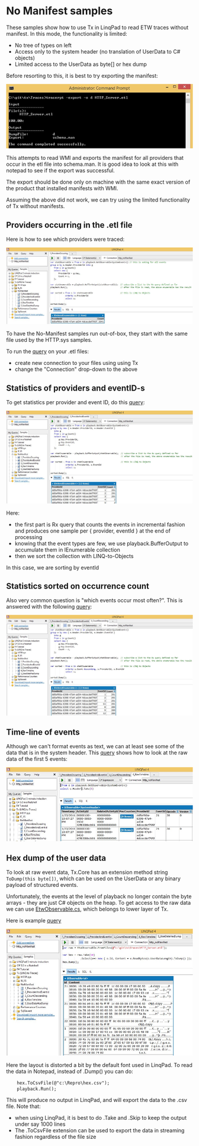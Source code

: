# No Manifest samples

These samples show how to use Tx in LinqPad to read ETW traces without manifest. In this mode, the functionality is limited:

- No tree of types on left
- Access only to the system header (no translation of UserData to C# objects)
- Limited access to the UserData as byte[] or hex dump

Before resorting to this, it is best to try exporting the manifest:

![TracerptExport.JPG](TracerptExport.JPG)

This attempts to read WMI and exports the manifest for all providers that occur in the etl file into schema.man. It is good idea to look at this with notepad to see if the export was successful. 

The export should be done only on machine with the same exact version of the product that installed manifests with WMI.

Assuming the above did not work, we can try using the limited functionality of Tx without manifests.

## Providers occurring in the .etl file

Here is how to see which providers were traced:

![1_ProvidersOccuring.JPG](1_ProvidersOccuring.JPG)


To have the No-Manifest samples run out-of-box, they start with the same file 
used by the HTTP.sys samples. 

To run the [query](1_ProvidersOccuring.linq) on your .etl files:

- create new connection to your files using using Tx
- change the "Connection" drop-down to the above

## Statistics of providers and eventID-s

To get statistics per provider and event ID, do this [query](2_ProviderAndEventId.linq):

![2_ProviderAndEventId.JPG](2_ProviderAndEventId.JPG)

Here:

- the first part is Rx query that counts the events in incremental fashion and produces one sample per { provider, eventId } at the end of processing
- knowing that the event types are few, we use playback.BufferOutput to accumulate them in IEnumerable collection
- then we sort the collection with LINQ-to-Objects

In this case, we are sorting by eventId

## Statistics sorted on occurrence count

Also very common question is "which events occur most often?". This is answered with the following [query](3_CountDescending.linq):

![3_CountDescending.JPG](3_CountDescending.JPG)

## Time-line of events 

Although we can't format events as text, we can at least see some of the data that is in the system header. This [query](4_RawTimeline.linq) shows how to look at the raw data of the first 5 events:

![4_RawTimeline.JPG](4_RawTimeline.JPG)

## Hex dump of the user data

To look at raw event data, Tx.Core has an extension method string `ToDump(this byte[])`, which can be used on the UserData or any binary payload of structured events.

Unfortunately, the events at the level of playback no longer contain the byte arrays - they are just C# objects on the heap. To get access to the raw data we can use [EtwObservable.cs](../../../Source/Tx.Windows/EtwNative/EtwObservable.cs), which belongs to lower layer of Tx.

Here is example [query](5_UserDataHexDump.linq)

![5_UserDataHexDump.JPG](5_UserDataHexDump.JPG)

Here the layout is distorted a bit by the default font used in LinqPad. To read the data in Notepad, instead of .Dump() you can do:

        hex.ToCsvFile(@"c:\Repro\hex.csv");
        playback.Run();
        
This will produce no output in LinqPad, and will export the data to the .csv file. Note that:

- when using LinqPad, it is best to do .Take and .Skip to keep the output under say 1000 lines
- The .ToCsvFile extension can be used to export the data in streaming fashion regardless of the file size